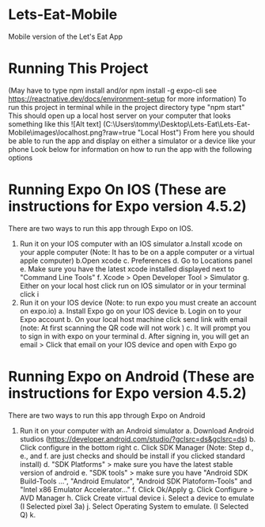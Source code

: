 # Lets-Eat-Mobile

Mobile version of the Let's Eat App

# Running This Project

(May have to type npm install and/or npm install -g expo-cli see https://reactnative.dev/docs/environment-setup for more information)
To run this project in terminal while in the project directory type "npm start"
This should open up a local host server on your computer that looks something like this
![Alt text] (C:\Users\tommy\Desktop\Lets-Eat\Lets-Eat-Mobile\images\localhost.png?raw=true "Local Host")
From here you should be able to run the app and display on either a simulator or a device like your phone
Look below for information on how to run the app with the following options

# Running Expo On IOS (These are instructions for Expo version 4.5.2)

There are two ways to run this app through Expo on IOS.

1. Run it on your IOS computer with an IOS simulator
   a.Install xcode on your apple computer (Note: It has to be on a apple computer or a virtual apple computer)
   b.Open xcode
   c. Preferences
   d. Go to Locations panel
   e. Make sure you have the latest xcode installed displayed next to "Command Line Tools"
   f. Xcode > Open Developer Tool > Simulator
   g. Either on your local host click run on IOS simulator or in your terminal click i
2. Run it on your IOS device
   (Note: to run expo you must create an account on expo.io)
   a. Install Expo go on your IOS device
   b. Login on to your Expo account
   b. On your local host machine click send link with email (note: At first scanning the QR code will not work )
   c. It will prompt you to sign in with expo on your terminal
   d. After signing in, you will get an email > Click that email on your IOS device and open with Expo go

# Running Expo on Android (These are instructions for Expo version 4.5.2)

There are two ways to run this app through Expo on Android

1. Run it on your computer with an Android simulator
   a. Download Android studios (https://developer.android.com/studio/?gclsrc=ds&gclsrc=ds)
   b. Click configure in the bottom right
   c. Click SDK Manager
   (Note: Step d., e., and f. are just checks and should be install if you clicked standard install)
   d. "SDK Platforms" > make sure you have the latest stable version of android
   e. "SDK tools" > make sure you have "Android SDK Build-Tools ...", "Android Emulator", "Android SDK Platoform-Tools" and "Intel x86 Emulator Accelerator..."
   f. Click Ok/Apply
   g. Click Configure > AVD Manager
   h. Click Create virtual device
   i. Select a device to emulate (I Selected pixel 3a)
   j. Select Operating System to emulate. (I Selected Q)
   k.

